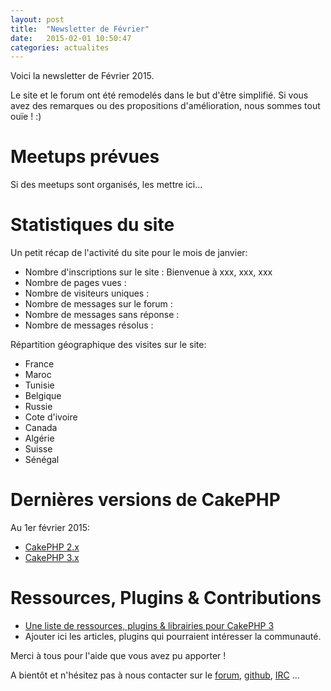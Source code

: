 ```yaml
---
layout: post
title:  "Newsletter de Février"
date:   2015-02-01 10:50:47
categories: actualites
---
```


Voici la newsletter de Février 2015.

Le site et le forum ont été remodelés dans le but d'être simplifié. Si vous
avez des remarques ou des propositions d'amélioration, nous sommes tout ouïe ! :)

Meetups prévues
===============

Si des meetups sont organisés, les mettre ici...

Statistiques du site
====================

Un petit récap de l'activité du site pour le mois de janvier:

- Nombre d'inscriptions sur le site :
  Bienvenue à xxx, xxx, xxx
- Nombre de pages vues :
- Nombre de visiteurs uniques :
- Nombre de messages sur le forum :
- Nombre de messages sans réponse :
- Nombre de messages résolus :

Répartition géographique des visites sur le site:

- France
- Maroc
- Tunisie
- Belgique
- Russie
- Cote d'ivoire
- Canada
- Algérie
- Suisse
- Sénégal


Dernières versions de CakePHP
=============================

Au 1er février 2015:
- [CakePHP 2.x](http://bakery.cakephp.org/articles/markstory/2015/01/16/cakephp_2_6_1_released)
- [CakePHP 3.x](http://bakery.cakephp.org/articles/lorenzo/2015/01/02/cakephp_3_0_0-rc1_released)


Ressources, Plugins & Contributions
===================================

- [Une liste de ressources, plugins & librairies pour CakePHP 3](https://github.com/FriendsOfCake/awesome-cakephp/tree/cake3)
- Ajouter ici les articles, plugins qui pourraient intéresser la communauté.


Merci à tous pour l'aide que vous avez pu apporter !


A bientôt et n'hésitez pas à nous contacter sur le
[forum](http://forum.cakephp-fr.org), [github](https://github.com/cakephp-fr),
[IRC](http://www.cakephp-fr.org/irc) ...
